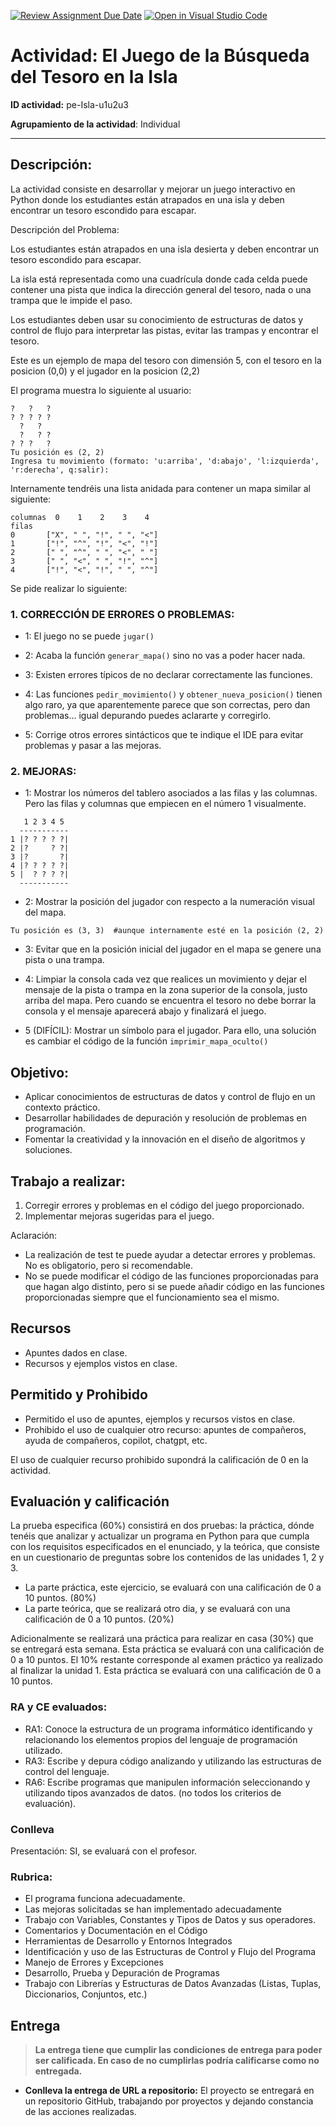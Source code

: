 [![Review Assignment Due Date](https://classroom.github.com/assets/deadline-readme-button-24ddc0f5d75046c5622901739e7c5dd533143b0c8e959d652212380cedb1ea36.svg)](https://classroom.github.com/a/Spvqoq7S)
[![Open in Visual Studio Code](https://classroom.github.com/assets/open-in-vscode-718a45dd9cf7e7f842a935f5ebbe5719a5e09af4491e668f4dbf3b35d5cca122.svg)](https://classroom.github.com/online_ide?assignment_repo_id=13047649&assignment_repo_type=AssignmentRepo)
# Actividad: El Juego de la Búsqueda del Tesoro en la Isla

**ID actividad:** pe-Isla-u1u2u3

**Agrupamiento de la actividad**: Individual

---

## Descripción:

La actividad consiste en desarrollar y mejorar un juego interactivo en Python donde los estudiantes están atrapados en una isla y deben encontrar un tesoro escondido para escapar.

Descripción del Problema:

Los estudiantes están atrapados en una isla desierta y deben encontrar un tesoro escondido para escapar.

La isla está representada como una cuadrícula donde cada celda puede contener una pista que indica
la dirección general del tesoro, nada o una trampa que le impide el paso.

Los estudiantes deben usar su conocimiento de estructuras de datos y control de flujo para interpretar
las pistas, evitar las trampas y encontrar el tesoro.

Este es un ejemplo de mapa del tesoro con dimensión 5, con el tesoro en la posicion (0,0) y el jugador en la posicion (2,2)

El programa muestra lo siguiente al  usuario:
```
?   ?   ?
? ? ? ? ?
  ?   ?      
  ?   ? ?
? ? ?   ?
Tu posición es (2, 2)
Ingresa tu movimiento (formato: 'u:arriba', 'd:abajo', 'l:izquierda', 'r:derecha', q:salir):
```

Internamente tendréis una lista anidada para contener un mapa similar al siguiente:
```
columnas  0    1    2    3    4
filas
0       ["X", " ", "!", " ", "<"]
1       ["!", "^", "!", "<", "!"]
2       [" ", "^", " ", "<", " "]
3       [" ", "<", " ", "!", "^"]
4       ["!", "<", "!", " ", "^"]
```

Se pide realizar lo siguiente:

### 1. CORRECCIÓN DE ERRORES O PROBLEMAS:

* 1: El juego no se puede `jugar()`

* 2: Acaba la función `generar_mapa()` sino no vas a poder hacer nada.

* 3: Existen errores típicos de no declarar correctamente las funciones.

* 4: Las funciones `pedir_movimiento()` y `obtener_nueva_posicion()` tienen algo raro, ya que aparentemente parece que son correctas, pero dan problemas... igual depurando puedes aclararte y corregirlo.

* 5: Corrige otros errores sintácticos que te indique el IDE para evitar problemas y pasar a las mejoras.

### 2. MEJORAS:

* 1: Mostrar los números del tablero asociados a las filas y las columnas.
     Pero las filas y columnas que empiecen en el número 1 visualmente.
```
   1 2 3 4 5
  -----------
1 |? ? ? ? ?|
2 |?     ? ?|
3 |?       ?|
4 |? ? ? ? ?|
5 |  ? ? ? ?|
  -----------
```

* 2: Mostrar la posición del jugador con respecto a la numeración visual del mapa.

`Tu posición es (3, 3)  #aunque internamente esté en la posición (2, 2)`

* 3: Evitar que en la posición inicial del jugador en el mapa se genere una pista o una trampa.

* 4: Limpiar la consola cada vez que realices un movimiento y dejar el mensaje de la pista o trampa en la zona superior de la consola, justo arriba del mapa. Pero cuando se encuentra el tesoro no debe borrar la consola y el mensaje aparecerá abajo y finalizará el juego.

* 5 (DIFÍCIL): Mostrar un símbolo para el jugador. Para ello, una solución es cambiar el código de la función `imprimir_mapa_oculto()`


## Objetivo:

* Aplicar conocimientos de estructuras de datos y control de flujo en un contexto práctico.
* Desarrollar habilidades de depuración y resolución de problemas en programación.
* Fomentar la creatividad y la innovación en el diseño de algoritmos y soluciones.

## Trabajo a realizar:

1. Corregir errores y problemas en el código del juego proporcionado.
2. Implementar mejoras sugeridas para el juego.

Aclaración: 
- La realización de test te puede ayudar a detectar errores y problemas. No es obligatorio, pero si recomendable.
- No se puede modificar el código de las funciones proporcionadas para que hagan algo distinto, pero si se puede añadir código en las funciones proporcionadas siempre que el funcionamiento sea el mismo.

## Recursos

* Apuntes dados en clase.
* Recursos y ejemplos vistos en clase.

## Permitido y Prohibido

* Permitido el uso de apuntes, ejemplos y recursos vistos en clase.
* Prohibido el uso de cualquier otro recurso: apuntes de compañeros, ayuda de compañeros, copilot, chatgpt, etc.

El uso de cualquier recurso prohibido supondrá la calificación de 0 en la actividad.

## Evaluación y calificación

La prueba especifica (60%) consistirá en dos pruebas: la práctica, dónde tenéis que analizar y actualizar un programa en Python para que cumpla con los requisitos especificados en el enunciado, y la teórica, que consiste en un cuestionario de preguntas sobre los contenidos de las unidades 1, 2 y 3.
- La parte práctica, este ejercicio, se evaluará con una calificación de 0 a 10 puntos. (80%)
- La parte teórica, que se realizará otro dia, y se evaluará con una calificación de 0 a 10 puntos. (20%)

Adicionalmente se realizará una práctica para realizar en casa (30%) que se entregará esta semana. Esta práctica se evaluará con una calificación de 0 a 10 puntos.
El 10% restante corresponde al examen práctico ya realizado al finalizar la unidad 1. Esta práctica se evaluará con una calificación de 0 a 10 puntos.

### RA y CE evaluados:

* RA1: Conoce la estructura de un programa informático identificando y relacionando los elementos propios del lenguaje de programación utilizado.
* RA3: Escribe y depura código analizando y utilizando las estructuras de control del lenguaje.
* RA6: Escribe programas que manipulen información seleccionando y utilizando tipos avanzados de datos. (no todos los criterios de evaluación).

### Conlleva 
Presentación: SI, se evaluará con el profesor.

### Rubrica:

* El programa funciona adecuadamente.
* Las mejoras solicitadas se han implementado adecuadamente
* Trabajo con Variables, Constantes y Tipos de Datos y sus operadores. 
* Comentarios y Documentación en el Código 
* Herramientas de Desarrollo y Entornos Integrados
* Identificación y uso de las Estructuras de Control y Flujo del Programa
* Manejo de Errores y Excepciones
* Desarrollo, Prueba y Depuración de Programas
* Trabajo con Librerías y Estructuras de Datos Avanzadas (Listas, Tuplas, Diccionarios, Conjuntos, etc.)


## Entrega

> **La entrega tiene que cumplir las condiciones de entrega para poder ser calificada. En caso de no cumplirlas podría calificarse como no entregada.**

* **Conlleva la entrega de URL a repositorio:** El proyecto se entregará en un repositorio GitHub, trabajando por proyectos y dejando constancia de las acciones realizadas.
